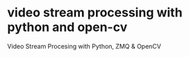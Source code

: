 # video stream processing with python and open-cv

Video Stream Procesing with Python, ZMQ &amp; OpenCV
